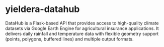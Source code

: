 # yieldera-datahub
DataHub is a Flask-based API that provides access to high-quality climate datasets via Google Earth Engine for agricultural insurance applications. It delivers daily rainfall and temperature data with flexible geometry support (points, polygons, buffered lines) and multiple output formats.
